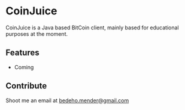CoinJuice
============

CoinJuice is a Java based BitCoin client, mainly based for educational purposes at the moment.

Features
--------

- Coming

Contribute
----------
Shoot me an email at bedeho.mender@gmail.com